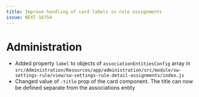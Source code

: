 ```yaml
---
title: Improve handling of card labels in rule assignments
issue: NEXT-16754
---
```

# Administration
* Added property `label` to objects of `associationEntitiesConfig` array in `src/Administration/Resources/app/administration/src/module/sw-settings-rule/view/sw-settings-rule-detail-assignments/index.js`
* Changed value of `:title` prop of the card component. The title can now be defined separate from the associations entity
